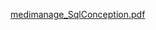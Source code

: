[medimanage_SqlConception.pdf](https://github.com/OuyoussMeryem/gestion-medical-jsf-jpa/files/14802110/medimanage_SqlConception.pdf)
